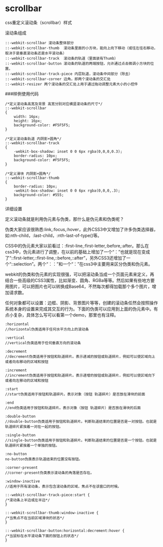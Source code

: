 # scrollbar
css重定义滚动条（scrollbar）样式

滚动条组成
```
::-webkit-scrollbar 滚动条整体部分
::-webkit-scrollbar-thumb  滚动条里面的小方块，能向上向下移动（或往左往右移动，取决于是垂直滚动条还是水平滚动条）
::-webkit-scrollbar-track  滚动条的轨道（里面装有Thumb）
::-webkit-scrollbar-button 滚动条的轨道的两端按钮，允许通过点击微调小方块的位置。
::-webkit-scrollbar-track-piece 内层轨道，滚动条中间部分（除去）
::-webkit-scrollbar-corner 边角，即两个滚动条的交汇处
::-webkit-resizer 两个滚动条的交汇处上用于通过拖动调整元素大小的小控件
```

###样例使用代码
```
/*定义滚动条高宽及背景 高宽分别对应横竖滚动条的尺寸*/  
::-webkit-scrollbar  
{  
    width: 16px;  
    height: 16px;  
    background-color: #F5F5F5;  
}  
  
/*定义滚动条轨道 内阴影+圆角*/  
::-webkit-scrollbar-track  
{  
    -webkit-box-shadow: inset 0 0 6px rgba(0,0,0,0.3);  
    border-radius: 10px;  
    background-color: #F5F5F5;  
}  
  
/*定义滑块 内阴影+圆角*/  
::-webkit-scrollbar-thumb  
{  
    border-radius: 10px;  
    -webkit-box-shadow: inset 0 0 6px rgba(0,0,0,.3);  
    background-color: #555;  
}  
```

详细设置

定义滚动条就是利用伪元素与伪类，那什么是伪元素和伪类呢？

伪类大家应该很熟悉:link,:focus,:hover，此外CSS3中又增加了许多伪类选择器，如:nth-child，:last-child，:nth-last-of-type()等。

CSS中的伪元素大家以前看过：:first-line,:first-letter,:before,:after。那么在css3中，伪元素进行了调整，在以前的基础上增加了一个“：”也就是现在变成了“::first-letter,::first-line,::before,::after”，另外CSS3还增加了一个“::selection”。两个“：：”和一个“：”在css3中主要用来区分伪类和伪元素。

webkit的伪类和伪元素的实现很强，可以把滚动条当成一个页面元素来定义，再结合一些高级的CSS3属性，比如渐变、圆角、RGBa等等。然后如果有些地方要用图片，可以把图片也可以转换成Base64，不然每次都得加载那个多个图片，增加请求数。

任何对象都可以设置：边框、阴影、背景图片等等，创建的滚动条任然会按照操作系统本身的设置来完成其交互的行为。下面的伪类可以应用到上面的伪元素中。有点小复杂，具体怎么写可以看第一个demo，那里也有注释。

```
:horizontal  
//horizontal伪类适用于任何水平方向上的滚动条  
  
:vertical  
//vertical伪类适用于任何垂直方向的滚动条  
  
:decrement  
//decrement伪类适用于按钮和轨道碎片。表示递减的按钮或轨道碎片，例如可以使区域向上或者向右移动的区域和按钮  
  
:increment  
//increment伪类适用于按钮和轨道碎片。表示递增的按钮或轨道碎片，例如可以使区域向下或者向左移动的区域和按钮  
  
:start  
//start伪类适用于按钮和轨道碎片。表示对象（按钮 轨道碎片）是否放在滑块的前面  
  
:end  
//end伪类适用于按钮和轨道碎片。表示对象（按钮 轨道碎片）是否放在滑块的后面  
  
:double-button  
//double-button伪类适用于按钮和轨道碎片。判断轨道结束的位置是否是一对按钮。也就是轨道碎片紧挨着一对在一起的按钮。  
  
:single-button  
//single-button伪类适用于按钮和轨道碎片。判断轨道结束的位置是否是一个按钮。也就是轨道碎片紧挨着一个单独的按钮。  
  
:no-button  
no-button伪类表示轨道结束的位置没有按钮。  
  
:corner-present  
//corner-present伪类表示滚动条的角落是否存在。  
  
:window-inactive  
//适用于所有滚动条，表示包含滚动条的区域，焦点不在该窗口的时候。  
  
::-webkit-scrollbar-track-piece:start {  
/*滚动条上半边或左半边*/  
}  
  
::-webkit-scrollbar-thumb:window-inactive {  
/*当焦点不在当前区域滑块的状态*/  
}  
  
::-webkit-scrollbar-button:horizontal:decrement:hover {  
/*当鼠标在水平滚动条下面的按钮上的状态*/  
}  
```
